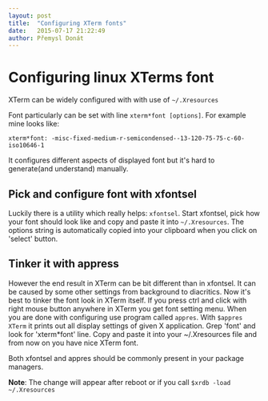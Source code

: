 ```yaml
---
layout: post
title:  "Configuring XTerm fonts"
date:   2015-07-17 21:22:49
author: Přemysl Donát
---
```

# Configuring linux XTerms font

XTerm can be widely configured with with use of `~/.Xresources`

Font particularly can be set with line `xterm*font [options]`. For example mine looks like:

`xterm*font: -misc-fixed-medium-r-semicondensed--13-120-75-75-c-60-iso10646-1`

It configures different aspects of displayed font but it's hard to generate(and understand) manually.

## Pick and configure font with xfontsel

Luckily there is a utility which really helps: `xfontsel`. Start xfontsel, pick how your font should look like and copy and paste it into `~/.Xresources`. The options string is automatically copied into your clipboard when you click on 'select' button.

## Tinker it with appress

However the end result in XTerm can be bit different than in xfontsel. It can be caused by some other settings from background to diacritics. Now it's best to tinker the font look in XTerm itself. If you press ctrl and click with right mouse button anywhere in XTerm you get font setting menu. When you are done with configuring use program called `appres`. With `$appres XTerm` it prints out all display settings of given X application. Grep 'font' and look for 'xterm*font' line. Copy and paste it into your ~/.Xresources file and from now on you have nice XTerm font.

Both xfontsel and appres should be commonly present in your package managers.

**Note**:
The change will appear after reboot or if you call `$xrdb -load ~/.Xresources`
